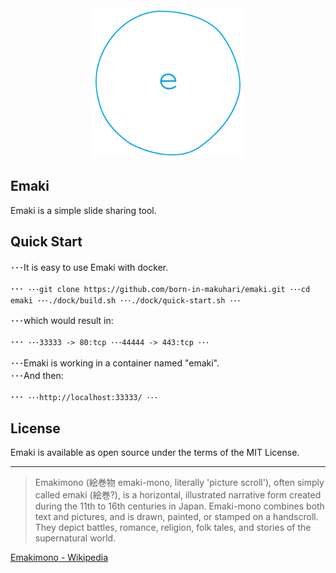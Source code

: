 <div style="text-align:center">
  <img src="https://github.com/born-in-makuhari/emaki/raw/master/public/images/emaki-logo.png" width="240">
</div>

Emaki
---
Emaki is a simple slide sharing tool.

## Quick Start

 ･･･It is easy to use Emaki with docker.  


 ･･･```
 ･･･git clone https://github.com/born-in-makuhari/emaki.git
 ･･･cd emaki
 ･･･./dock/build.sh
 ･･･./dock/quick-start.sh
 ･･･```

 ･･･which would result in:  

 ･･･```
 ･･･33333 -> 80:tcp
 ･･･44444 -> 443:tcp
 ･･･```

 ･･･Emaki is working in a container named "emaki".  
 ･･･And then:  

 ･･･```
 ･･･http://localhost:33333/
 ･･･```

## License

Emaki is available as open source under the terms of the MIT License.  

---

> Emakimono (絵巻物 emaki-mono, literally 'picture scroll'), often simply called emaki (絵巻?), is a horizontal, illustrated narrative form created during the 11th to 16th centuries in Japan. Emaki-mono combines both text and pictures, and is drawn, painted, or stamped on a handscroll. They depict battles, romance, religion, folk tales, and stories of the supernatural world.

[Emakimono - Wikipedia](https://en.wikipedia.org/wiki/Emakimono)
